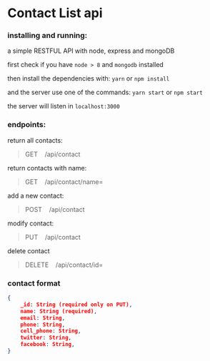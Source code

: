# Contact List api

### installing and running:
a simple RESTFUL API with node, express and mongoDB 

first check if you have `node > 8` and `mongodb` installed

then install the dependencies with: 
`yarn` or `npm install`

and the server use one of the commands:
`yarn start` or `npm start`

the server will listen in `localhost:3000`

### endpoints:

return all contacts:
> GET  &nbsp;&nbsp; /api/contact

return contacts with name:
> GET &nbsp;&nbsp; /api/contact/name=<contact name>

add a new contact: 
> POST &nbsp;&nbsp; /api/contact 

modify contact:
> PUT &nbsp;&nbsp; /api/contact

delete contact
> DELETE &nbsp;&nbsp; /api/contact/id=<contact id>

### contact format

```json
{
    _id: String (required only on PUT),
    name: String (required),
    email: String,
    phone: String,
    cell_phone: String,
    twitter: String,
    facebook: String,
}
```